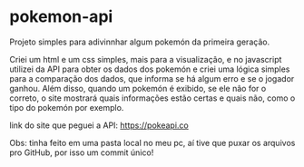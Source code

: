 # pokemon-api

Projeto simples para adivinnhar algum pokemón da primeira geraçâo.

Criei um html e um css simples, mais para a visualizaçâo, e no javascript
utilizei da API para obter os dados dos pokemón e criei uma lógica simples para
a comparação dos dados, que informa se há algum erro e se o jogador ganhou.
Além disso, quando um pokemón é exibido, se ele nâo for o correto, o site mostrará
quais informações estão certas e quais não, como o tipo do pokemón por exemplo.

link do site que peguei a API: https://pokeapi.co

Obs: tinha feito em uma pasta local no meu pc, aí tive que puxar os arquivos pro GitHub,
por isso um commit único!